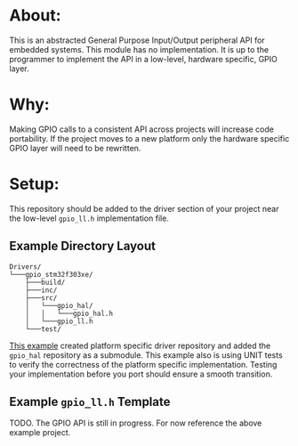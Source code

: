 # About:

This is an abstracted General Purpose Input/Output peripheral API for embedded systems. This module has no implementation. It is up to the programmer to implement the API in a low-level, hardware specific, GPIO layer.

# Why:

Making GPIO calls to a consistent API across projects will increase code portability. If the project moves to a new platform only the hardware specific GPIO layer will need to be rewritten.

# Setup:

This repository should be added to the driver section of your project near the low-level `gpio_ll.h` implementation file.

## Example Directory Layout
```
Drivers/
└───gpio_stm32f303xe/
    ├───build/
    ├───inc/
    ├───src/
    │   └───gpio_hal/
    │   │   └───gpio_hal.h
    │   └───gpio_ll.h
    └───test/
```

[This example](https://github.com/Ackleberry/gpio_stm32f303xe) created platform specific driver repository and added the `gpio_hal` repository as a submodule. This example also is using UNIT tests to verify the correctness of the platform specific implementation. Testing your implementation before you port should ensure a smooth transition.

## Example `gpio_ll.h` Template

TODO. The GPIO API is still in progress. For now reference the above example project.

